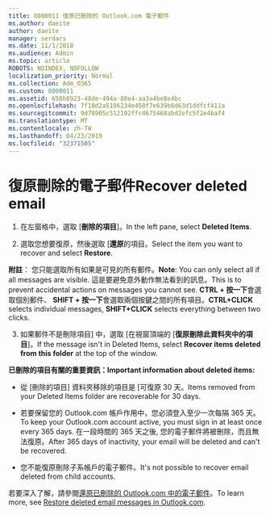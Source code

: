 ```yaml
---
title: 8000011 復原已刪除的 Outlook.com 電子郵件
ms.author: daeite
author: daeite
manager: serdars
ms.date: 11/1/2018
ms.audience: Admin
ms.topic: article
ROBOTS: NOINDEX, NOFOLLOW
localization_priority: Normal
ms.collection: Adm_O365
ms.custom: 8000011
ms.assetid: 650b8923-48de-494a-88e4-aa3a4be8e4bc
ms.openlocfilehash: 7f18d2a5196234e450f7e639b6d63d1ddfcf411a
ms.sourcegitcommit: 9d78905c512192ffc4675468abd2efc5f2e4baf4
ms.translationtype: MT
ms.contentlocale: zh-TW
ms.lasthandoff: 04/23/2019
ms.locfileid: "32371505"
---
```

# <a name="recover-deleted-email"></a><span data-ttu-id="34352-102">復原刪除的電子郵件</span><span class="sxs-lookup"><span data-stu-id="34352-102">Recover deleted email</span></span>

1. <span data-ttu-id="34352-103">在左窗格中，選取 [**刪除的項目**]。</span><span class="sxs-lookup"><span data-stu-id="34352-103">In the left pane, select **Deleted Items**.</span></span> 
    
2. <span data-ttu-id="34352-104">選取您想要復原，然後選取 [**還原**的項目。</span><span class="sxs-lookup"><span data-stu-id="34352-104">Select the item you want to recover and select **Restore**.</span></span> 
  
 <span data-ttu-id="34352-105">**附註**： 您只能選取所有如果是可見的所有郵件。</span><span class="sxs-lookup"><span data-stu-id="34352-105">**Note**: You can only select all if all messages are visible.</span></span> <span data-ttu-id="34352-106">這是要避免意外動作無法看到的訊息。</span><span class="sxs-lookup"><span data-stu-id="34352-106">This is to prevent accidental actions on messages you cannot see.</span></span> <span data-ttu-id="34352-107">**CTRL + 按一下**會選取個別郵件、 **SHIFT + 按一下**會選取兩個按鍵之間的所有項目。</span><span class="sxs-lookup"><span data-stu-id="34352-107">**CTRL+CLICK** selects individual messages, **SHIFT+CLICK** selects everything between two clicks.</span></span> 
    
3. <span data-ttu-id="34352-108">如果郵件不是刪除項目] 中，選取 [在視窗頂端的 [**復原刪除此資料夾中的項目**]。</span><span class="sxs-lookup"><span data-stu-id="34352-108">If the message isn't in Deleted Items, select **Recover items deleted from this folder** at the top of the window.</span></span> 
    
 <span data-ttu-id="34352-109">**已刪除的項目有關的重要資訊：**</span><span class="sxs-lookup"><span data-stu-id="34352-109">**Important information about deleted items:**</span></span>
  
- <span data-ttu-id="34352-110">從 [刪除的項目] 資料夾移除的項目是 [可復原 30 天。</span><span class="sxs-lookup"><span data-stu-id="34352-110">Items removed from your Deleted Items folder are recoverable for 30 days.</span></span>
    
- <span data-ttu-id="34352-111">若要保留您的 Outlook.com 帳戶作用中，您必須登入至少一次每隔 365 天。</span><span class="sxs-lookup"><span data-stu-id="34352-111">To keep your Outlook.com account active, you must sign in at least once every 365 days.</span></span> <span data-ttu-id="34352-112">在一段時間的 365 天之後, 您的電子郵件將被刪除，而且無法復原。</span><span class="sxs-lookup"><span data-stu-id="34352-112">After 365 days of inactivity, your email will be deleted and can't be recovered.</span></span>
    
- <span data-ttu-id="34352-113">您不能復原刪除子系帳戶的電子郵件。</span><span class="sxs-lookup"><span data-stu-id="34352-113">It's not possible to recover email deleted from child accounts.</span></span>
    
<span data-ttu-id="34352-114">若要深入了解，請參閱[還原已刪除的 Outlook.com 中的電子郵件](https://go.microsoft.com/fwlink/p/?linkid=873117)。</span><span class="sxs-lookup"><span data-stu-id="34352-114">To learn more, see [Restore deleted email messages in Outlook.com](https://go.microsoft.com/fwlink/p/?linkid=873117).</span></span>
  

